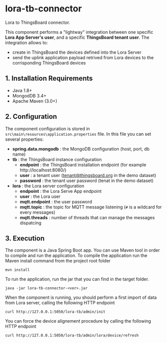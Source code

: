 # lora-tb-connector
Lora to ThingsBoard connector.

This component performs a "lightway" integration between one specific **Lora App Server's user**, and a specific **ThingsBoard tenant user**.
The integration allows to:
* create in ThingsBoard the devices defined into the Lora Server
* send the uplink application payload retrived from Lora devices to the corrisponding ThingsBoard devices

## 1. Installation Requirements
* Java 1.8+
* MongodDB 3.4+
* Apache Maven (3.0+)

## 2. Configuration
The component configuration is stored in `src\main\resources\application.properties` file.
In this file you can set several properties:
* **spring.data.mongodb** : the MongoDB configuration (host, port, db name)
* **tb** : the ThingsBoard instance configuration
  * **endpoint** : the ThingsBoard installation endpoint (for example http://localhost:8080/)
  * **user** : a tenant user (tenant@thingsboard.org in the demo dataset)
  * **password** : the tenant user password (tenat in the demo dataset)
* **lora** : the Lora server configuration
  * **endpoint** : the Lora Serve App endpoint 
  * **user** : the Lora user
  * **mqtt.endpoint** : the user password
  * **mqtt.topic** : the topic for MQTT message listening (`#` is a wildcard for every messages) 
  * **mqtt.threads** : number of threads that can manage the messages dispatcing


## 3. Execution
The component is a Java Spring Boot app. You can use Maven tool in order to compile and run the application.
To compile the application run the Maven install command from the project root folder

`mvn install`

To run the application, run the jar that you can find in the target folder.

`java -jar lora-tb-connector-<ver>.jar`

When the component is running, you should perform a first import of data from Lora server, calling the following HTTP endpoint

`curl http://127.0.0.1:5050/lora-tb/admin/init`

You can force the device alignement procedure by calling the following HTTP endpoint

`curl http://127.0.0.1:5050/lora-tb/admin/lora/device/refresh`
